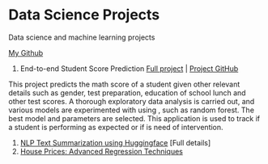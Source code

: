 # Data Science Projects
Data science and machine learning projects

[My Github](https://github.com/ilora-ishaque/data-science-projects)

1. End-to-end Student Score Prediction
[Full project](https://ilora-ishaque.github.io/data-science-projects/student_score_prediction/) | [Project GitHub](https://github.com/ilora-ishaque/student-score-prediction)

This project predicts the math score of a student given other relevant details such as gender, test preparation, education of school lunch and other test scores. A thorough exploratory data analysis is carried out, and various models are experimented with using , such as random forest. The best model and parameters are selected. This application is used to track if a student is performing as expected or if is need of intervention.
   
   

1. [NLP Text Summarization using Huggingface](https://github.com/ilora-ishaque/NLP-text-summarization)
   [Full details]
2. [House Prices: Advanced Regression Techniques](https://github.com/ilora-ishaque/house-regression)





